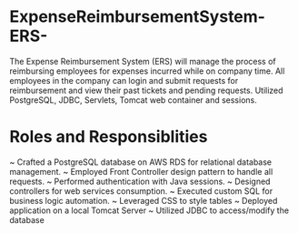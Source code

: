 # ExpenseReimbursementSystem-ERS-
The Expense Reimbursement System (ERS) will manage the process of reimbursing employees for expenses incurred while on company time. All employees in the company can login and submit requests for reimbursement and view their past tickets and pending requests.
Utilized PostgreSQL, JDBC, Servlets, Tomcat web container and sessions.


# Roles and Responsiblities
~ Crafted a PostgreSQL database on AWS RDS for relational database management.
~ Employed Front Controller design pattern to handle all requests.
~ Performed authentication with Java sessions.
~ Designed controllers for web services consumption.
~ Executed custom SQL for business logic automation.
~ Leveraged CSS to style tables
~ Deployed application on a local Tomcat Server
~ Utilized JDBC to access/modify the database
